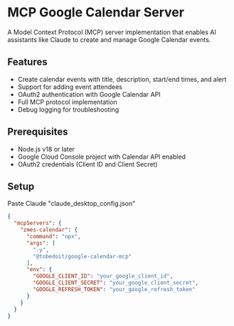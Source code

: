# MCP Google Calendar Server 
 
A Model Context Protocol (MCP) server implementation that enables AI assistants like Claude to create and manage Google Calendar events. 
 
## Features 
 
- Create calendar events with title, description, start/end times, and alert
- Support for adding event attendees 
- OAuth2 authentication with Google Calendar API 
- Full MCP protocol implementation 
- Debug logging for troubleshooting 
 
## Prerequisites 
 
- Node.js v18 or later 
- Google Cloud Console project with Calendar API enabled 
- OAuth2 credentials (Client ID and Client Secret) 
 
## Setup 
 
Paste Claude "claude_desktop_config.json"
```json
{
  "mcpServers": {
    "zmes-calendar": {
      "command": "npx",
      "args": [
        "-y",
        "@tobedoit/google-calendar-mcp"
      ],
      "env": {
        "GOOGLE_CLIENT_ID": "your_google_client_id",
        "GOOGLE_CLIENT_SECRET": "your_google_client_secret",
        "GOOGLE_REFRESH_TOKEN": "your_google_refresh_token"
      }
    }
  }
}
```
